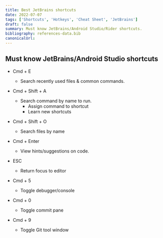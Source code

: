 ```yaml
---
title: Best JetBrains shortcuts
date: 2022-07-07
tags: ['Shortcuts', 'Hotkeys', 'Cheat Sheet', 'JetBrains']
draft: false
summary: Must know JetBrains/Android Studio/Rider shortcuts.
bibliography: references-data.bib
canonicalUrl:
---
```


## Must know JetBrains/Android Studio shortcuts

- Cmd + E

  - Search recently used files & common commands.

- Cmd + Shift + A

  - Search command by name to run.
    - Assign command to shortcut
    - Learn new shortcuts

- Cmd + Shift + O

  - Search files by name

- Cmd + Enter

  - View hints/suggestions on code.

- ESC

  - Return focus to editor

- Cmd + 5

  - Toggle debugger/console

- Cmd + 0

  - Toggle commit pane

- Cmd + 9
  - Toggle Git tool window
